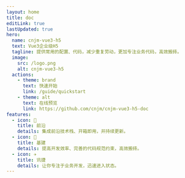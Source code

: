 ```yaml
---
layout: home
title: doc
editLink: true
lastUpdated: true
hero:
  name: cnjm-vue3-h5
  text: Vue3企业级H5
  tagline: 提供常用的配置、代码，减少重复劳动，更加专注业务代码，高效搬砖。
  image:
    src: /logo.png
    alt: cnjm-vue3-h5
  actions:
    - theme: brand
      text: 快速开始
      link: /guide/quickstart
    - theme: alt
      text: 在线预览
      link: https://github.com/cnjm/cnjm-vue3-h5-doc
features:
  - icon: 🔮
    title: 前沿
    details: 集成前沿技术栈、开箱即用，并持续更新。
  - icon: 🧱
    title: 基建
    details: 提高开发效率、完善的代码规范约束，高效搬砖。
  - icon: ✈️
    title: 讯捷
    details: 让你专注于业务开发，迅速进入状态。
---
```

